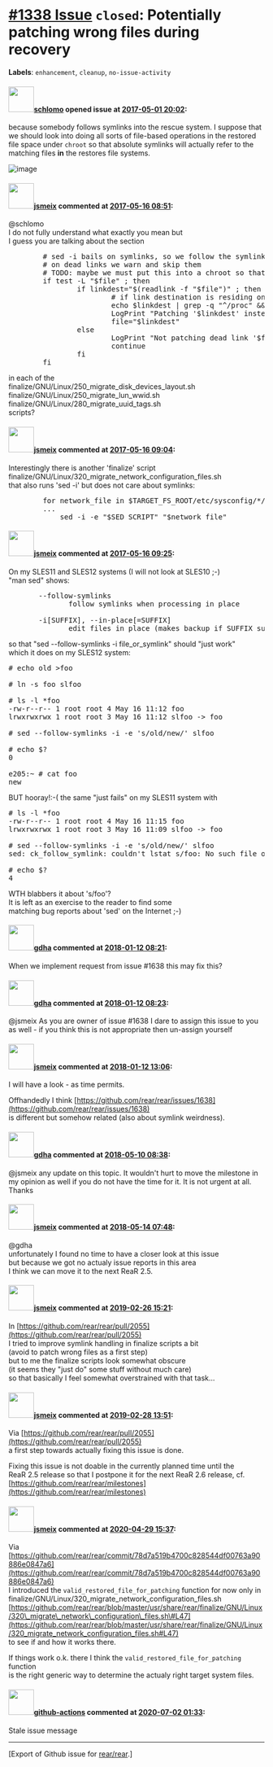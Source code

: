 [\#1338 Issue](https://github.com/rear/rear/issues/1338) `closed`: Potentially patching wrong files during recovery
===================================================================================================================

**Labels**: `enhancement`, `cleanup`, `no-issue-activity`

#### <img src="https://avatars.githubusercontent.com/u/101384?v=4" width="50">[schlomo](https://github.com/schlomo) opened issue at [2017-05-01 20:02](https://github.com/rear/rear/issues/1338):

because somebody follows symlinks into the rescue system. I suppose that
we should look into doing all sorts of file-based operations in the
restored file space under `chroot` so that absolute symlinks will
actually refer to the matching files **in** the restores file systems.

![image](https://cloud.githubusercontent.com/assets/101384/25592633/c8618160-2eb9-11e7-9c4e-6a135037161d.png)

#### <img src="https://avatars.githubusercontent.com/u/1788608?u=925fc54e2ce01551392622446ece427f51e2f0ce&v=4" width="50">[jsmeix](https://github.com/jsmeix) commented at [2017-05-16 08:51](https://github.com/rear/rear/issues/1338#issuecomment-301717820):

@schlomo  
I do not fully understand what exactly you mean but  
I guess you are talking about the section

<pre>
        # sed -i bails on symlinks, so we follow the symlink and patch the result
        # on dead links we warn and skip them
        # TODO: maybe we must put this into a chroot so that absolute symlinks will work correctly
        if test -L "$file" ; then
                if linkdest="$(readlink -f "$file")" ; then
                        # if link destination is residing on /proc we skip it silently
                        echo $linkdest | grep -q "^/proc" && continue
                        LogPrint "Patching '$linkdest' instead of '$file'"
                        file="$linkdest"
                else
                        LogPrint "Not patching dead link '$file'"
                        continue
                fi
        fi
</pre>

in each of the  
finalize/GNU/Linux/250\_migrate\_disk\_devices\_layout.sh  
finalize/GNU/Linux/250\_migrate\_lun\_wwid.sh  
finalize/GNU/Linux/280\_migrate\_uuid\_tags.sh  
scripts?

#### <img src="https://avatars.githubusercontent.com/u/1788608?u=925fc54e2ce01551392622446ece427f51e2f0ce&v=4" width="50">[jsmeix](https://github.com/jsmeix) commented at [2017-05-16 09:04](https://github.com/rear/rear/issues/1338#issuecomment-301720967):

Interestingly there is another 'finalize' script  
finalize/GNU/Linux/320\_migrate\_network\_configuration\_files.sh  
that also runs 'sed -i' but does not care about symlinks:

<pre>
        for network_file in $TARGET_FS_ROOT/etc/sysconfig/*/ifcfg-*${new_mac}* $TARGET_FS_ROOT/etc/sysconfig/*/ifcfg-*${dev}*; do
        ...
            sed -i -e "$SED_SCRIPT" "$network_file"
</pre>

#### <img src="https://avatars.githubusercontent.com/u/1788608?u=925fc54e2ce01551392622446ece427f51e2f0ce&v=4" width="50">[jsmeix](https://github.com/jsmeix) commented at [2017-05-16 09:25](https://github.com/rear/rear/issues/1338#issuecomment-301726095):

On my SLES11 and SLES12 systems (I will not look at SLES10 ;-)  
"man sed" shows:

<pre>
       --follow-symlinks
              follow symlinks when processing in place

       -i[SUFFIX], --in-place[=SUFFIX]
              edit files in place (makes backup if SUFFIX supplied)
</pre>

so that "sed --follow-symlinks -i file\_or\_symlink" should "just
work"  
which it does on my SLES12 system:

<pre>
# echo old >foo

# ln -s foo slfoo

# ls -l *foo
-rw-r--r-- 1 root root 4 May 16 11:12 foo
lrwxrwxrwx 1 root root 3 May 16 11:12 slfoo -> foo

# sed --follow-symlinks -i -e 's/old/new/' slfoo

# echo $?
0

e205:~ # cat foo
new
</pre>

BUT hooray!:-( the same "just fails" on my SLES11 system with

<pre>
# ls -l *foo
-rw-r--r-- 1 root root 4 May 16 11:15 foo
lrwxrwxrwx 1 root root 3 May 16 11:09 slfoo -> foo

# sed --follow-symlinks -i -e 's/old/new/' slfoo
sed: ck_follow_symlink: couldn't lstat s/foo: No such file or directory

# echo $?
4
</pre>

WTH blabbers it about 's/foo'?  
It is left as an exercise to the reader to find some  
matching bug reports about 'sed' on the Internet ;-)

#### <img src="https://avatars.githubusercontent.com/u/888633?u=cdaeb31efcc0048d3619651aa18dd4b76e636b21&v=4" width="50">[gdha](https://github.com/gdha) commented at [2018-01-12 08:21](https://github.com/rear/rear/issues/1338#issuecomment-357172574):

When we implement request from issue \#1638 this may fix this?

#### <img src="https://avatars.githubusercontent.com/u/888633?u=cdaeb31efcc0048d3619651aa18dd4b76e636b21&v=4" width="50">[gdha](https://github.com/gdha) commented at [2018-01-12 08:23](https://github.com/rear/rear/issues/1338#issuecomment-357173058):

@jsmeix As you are owner of issue \#1638 I dare to assign this issue to
you as well - if you think this is not appropriate then un-assign
yourself

#### <img src="https://avatars.githubusercontent.com/u/1788608?u=925fc54e2ce01551392622446ece427f51e2f0ce&v=4" width="50">[jsmeix](https://github.com/jsmeix) commented at [2018-01-12 13:06](https://github.com/rear/rear/issues/1338#issuecomment-357233459):

I will have a look - as time permits.

Offhandedly I think
[https://github.com/rear/rear/issues/1638](https://github.com/rear/rear/issues/1638)  
is different but somehow related (also about symlink weirdness).

#### <img src="https://avatars.githubusercontent.com/u/888633?u=cdaeb31efcc0048d3619651aa18dd4b76e636b21&v=4" width="50">[gdha](https://github.com/gdha) commented at [2018-05-10 08:38](https://github.com/rear/rear/issues/1338#issuecomment-387991001):

@jsmeix any update on this topic. It wouldn't hurt to move the milestone
in my opinion as well if you do not have the time for it. It is not
urgent at all. Thanks

#### <img src="https://avatars.githubusercontent.com/u/1788608?u=925fc54e2ce01551392622446ece427f51e2f0ce&v=4" width="50">[jsmeix](https://github.com/jsmeix) commented at [2018-05-14 07:48](https://github.com/rear/rear/issues/1338#issuecomment-388727211):

@gdha  
unfortunately I found no time to have a closer look at this issue  
but because we got no actualy issue reports in this area  
I think we can move it to the next ReaR 2.5.

#### <img src="https://avatars.githubusercontent.com/u/1788608?u=925fc54e2ce01551392622446ece427f51e2f0ce&v=4" width="50">[jsmeix](https://github.com/jsmeix) commented at [2019-02-26 15:21](https://github.com/rear/rear/issues/1338#issuecomment-467480495):

In
[https://github.com/rear/rear/pull/2055](https://github.com/rear/rear/pull/2055)  
I tried to improve symlink handling in finalize scripts a bit  
(avoid to patch wrong files as a first step)  
but to me the finalize scripts look somewhat obscure  
(it seems they "just do" some stuff without much care)  
so that basically I feel somewhat overstrained with that task...

#### <img src="https://avatars.githubusercontent.com/u/1788608?u=925fc54e2ce01551392622446ece427f51e2f0ce&v=4" width="50">[jsmeix](https://github.com/jsmeix) commented at [2019-02-28 13:51](https://github.com/rear/rear/issues/1338#issuecomment-468279516):

Via
[https://github.com/rear/rear/pull/2055](https://github.com/rear/rear/pull/2055)  
a first step towards actually fixing this issue is done.

Fixing this issue is not doable in the currently planned time until
the  
ReaR 2.5 release so that I postpone it for the next ReaR 2.6 release,
cf.  
[https://github.com/rear/rear/milestones](https://github.com/rear/rear/milestones)

#### <img src="https://avatars.githubusercontent.com/u/1788608?u=925fc54e2ce01551392622446ece427f51e2f0ce&v=4" width="50">[jsmeix](https://github.com/jsmeix) commented at [2020-04-29 15:37](https://github.com/rear/rear/issues/1338#issuecomment-621292067):

Via  
[https://github.com/rear/rear/commit/78d7a519b4700c828544df00763a90886e0847a6](https://github.com/rear/rear/commit/78d7a519b4700c828544df00763a90886e0847a6)  
I introduced the `valid_restored_file_for_patching` function for now
only in  
finalize/GNU/Linux/320\_migrate\_network\_configuration\_files.sh  
[https://github.com/rear/rear/blob/master/usr/share/rear/finalize/GNU/Linux/320\_migrate\_network\_configuration\_files.sh\#L47](https://github.com/rear/rear/blob/master/usr/share/rear/finalize/GNU/Linux/320_migrate_network_configuration_files.sh#L47)  
to see if and how it works there.

If things work o.k. there I think the `valid_restored_file_for_patching`
function  
is the right generic way to determine the actualy right target system
files.

#### <img src="https://avatars.githubusercontent.com/in/15368?v=4" width="50">[github-actions](https://github.com/apps/github-actions) commented at [2020-07-02 01:33](https://github.com/rear/rear/issues/1338#issuecomment-652727896):

Stale issue message

------------------------------------------------------------------------

\[Export of Github issue for
[rear/rear](https://github.com/rear/rear).\]
